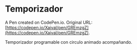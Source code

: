 # Temporizador

A Pen created on CodePen.io. Original URL: [https://codepen.io/Xaival/pen/GREmzgZ](https://codepen.io/Xaival/pen/GREmzgZ).

Temporizador programable con circulo animado acompañando.
